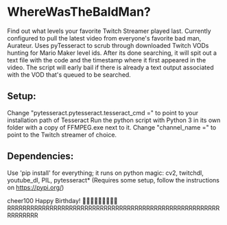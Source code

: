 # WhereWasTheBaldMan?
 Find out what levels your favorite Twitch Streamer played last. Currently configured to pull the latest video from everyone's favorite bad man, Aurateur.
 Uses pyTesseract to scrub through downloaded Twitch VODs hunting for Mario Maker level ids. After its done searching, it will spit out a text file with the code and the timestamp where it first appeared in the video.
 The script will early bail if there is already a text output associated with the VOD that's queued to be searched.

## Setup:
  Change "pytesseract.pytesseract.tesseract_cmd =" to point to your installation path of Tesseract
  Run the python script with Python 3 in its own folder with a copy of FFMPEG.exe next to it. Change "channel_name =" to point to the Twitch streamer of choice. 

## Dependencies:
  Use 'pip install' for everything; it runs on python magic: cv2, twitchdl, youtube_dl, PIL, pytesseract* (Requires some setup, follow the instructions on https://pypi.org/)
 
cheer100 Happy Birthday! 🙌🙌🙌🙌🙌🙌🙌🙌🙌 RRRRRRRRRRRRRRRRRRRRRRRRRRRRRRRRRRRRRRRRRRRRRRRRRRRRRRRRRRRRRRR
